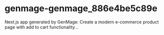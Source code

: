 # genmage-genmage_886e4be5c89e
Next.js app generated by GenMage: Create a modern e-commerce product page with add to cart functionality...
